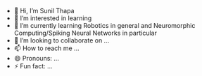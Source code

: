 - 👋 Hi, I’m Sunil Thapa
- 👀 I’m interested in learning
- 🌱 I’m currently learning Robotics in general and Neuromorphic Computing/Spiking Neural Networks in particular
- 💞️ I’m looking to collaborate on ...
- 📫 How to reach me ...
- 😄 Pronouns: ...
- ⚡ Fun fact: ...

<!---
sunilthapa-in/sunilthapa-in is a ✨ special ✨ repository because its `README.md` (this file) appears on your GitHub profile.
You can click the Preview link to take a look at your changes.
--->
